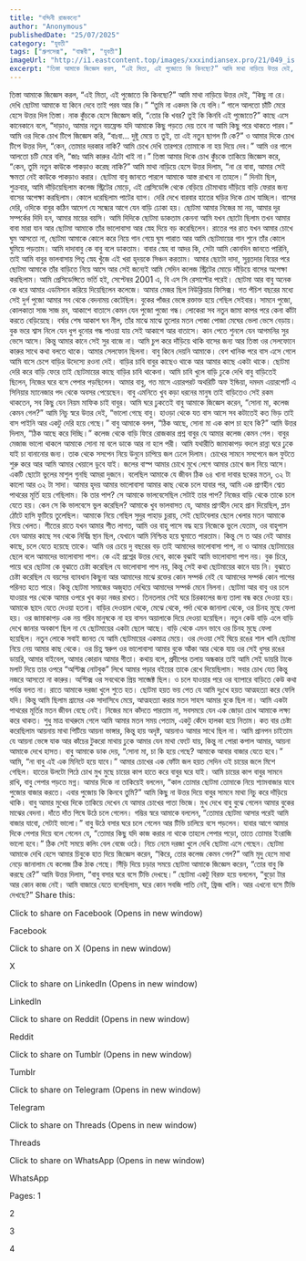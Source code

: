 ```yaml
---
title: "বন্দিনী রাজকন্যে"
author: "Anonymous"
publishedDate: "25/07/2025"
category: "যুবতী"
tags: ["গ্রুপসেক্স", "বান্ধবী", "যুবতী"]
imageUrl: "http://i1.eastcontent.top/images/xxxindiansex.pro/21/049_is.jpg"
excerpt: "তিস্তা আমাকে জিজ্ঞেস করল, “এই মিতা, এই পুজোতে কি কিনছো?” আমি মাথা নাড়িয়ে উত্তর দেই, “কিছু না রে। দেখি ছোটমা আমাকে যা কিনে দেবে তাই পরব আর কি।” “তুমি না একদম কি যে বলি।” গালে আলতো চাঁটি মেরে হেসে উত্..."
---
```


তিস্তা আমাকে জিজ্ঞেস করল, “এই মিতা, এই পুজোতে কি কিনছো?”
আমি মাথা নাড়িয়ে উত্তর দেই, “কিছু না রে। দেখি ছোটমা আমাকে যা কিনে দেবে তাই পরব আর কি।”
“তুমি না একদম কি যে বলি।”
গালে আলতো চাঁটি মেরে হেসে উত্তর দিল তিস্তা।
নাক কুঁচকে হেসে জিজ্ঞেস করি, “তোর কি খবর? তুই কি কিনবি এই পুজোতে?”
কাছে এসে কানেকানে বলে, “দাড়াও, আমার নতুন বয়ফ্রেন্ড যদি আমাকে কিছু পড়তে দেয় তবে না আমি কিছু পরে থাকতে পারব।”
আমি ওর দিকে চোখ টিপে জিজ্ঞেস করি, “বাঃবা… দুষ্টু মেয়ে ত তুই, তা এই নতুন ছাগল টি কে?”
ও আমার দিকে চোখ টিপে উত্তর দিল, “কেন, তোমার দরকার নাকি? আমি চেখে দেখি তারপরে তোমাকে না হয় দিয়ে দেব।”
আমি ওর গালে আলতো চটি মেরে বলি, “জাঃ আমি কারুর এঁটো খাই না।”
তিস্তা আমার দিকে চোখ কুঁচকে তাকিয়ে জিজ্ঞেস করে, “কেন, তুমি নতুন কাউকে পাকড়াও করেছ নাকি?”
আমি মাথা নাড়িয়ে হেসে উত্তর দিলাম, “না রে বাবা, আমার সেই ক্ষমতা নেই কাউকে পাকড়াও করার। ছোটমা বাবু জানতে পারলে আমাকে আস্ত রাখবে না তাহলে।”
দিনটা ছিল, শুক্রবার, আমি দাঁড়িয়েছিলাম কলেজ স্ট্রিটের মোড়ে, এই প্রেসিডেন্সি থেকে বেড়িয়ে চৌমাথায় দাঁড়িয়ে বাড়ি ফেরার জন্য বাসের অপেক্ষা করছিলাম। কোলে ধরেছিলাম পাটের ব্যাগ। দেরি দেখে বারবার হাতের ঘড়ির দিকে চোখ যাচ্ছিল। বাসের দেরি, ওদিকে বাবুর কঠিন আদেশ যে সন্ধ্যের আগে যেন বাড়ি ঢোকা হয়।
ছোটমা আমার নিজের মা নয়, আমার দূর সম্পর্কের দিদি হন, আমার মায়ের বয়সি। আমি দিদিকে ছোটমা ডাকতাম কেননা আমি যখন ছোটো ছিলাম তখন আমার বাবা মারা যান আর ছোটমা আমাকে তাঁর ভালোবাসা আর স্নেহ দিয়ে বড় করেছিলেন। রাতের পর রাত যখন আমার চোখে ঘুম আসতো না, ছোটমা আমাকে কোলে করে নিয়ে গান গেয়ে ঘুম পারাত আর আমি ছোটমায়ের গান শুনে তাঁর কোলে ঘুমিয়ে পড়তাম। আমি দাদাবাবু কে বাবু বলে ডাকতাম। বাবার স্নেহ বা আদর কি, সেটা আমি কোনদিন জানতে পারিনি, তাই আমি বাবুর ভালবাসায় পিতৃ স্নেহ খুঁজে এই খরা হৃদয়কে সিঞ্চন করতাম। আমার ছোটো দাদা, সুব্রতদার বিয়ের পরে ছোটমা আমাকে তাঁর বাড়িতে নিয়ে আসে আর সেই জন্যেই আমি সেদিন কলেজ স্ট্রিটের মোড়ে দাঁড়িয়ে বাসের অপেক্ষা করছিলাম।
আমি প্রেসিডেন্সিতে ভর্তি হই, সেপ্টেম্বর 2001 এ, বি এস সি রেসাল্টের পরেই। ছোটমা আর বাবু অনেক কে ধরে আমার এডমিসান করিয়ে দিয়েছিলেন কলেজে। আমার মেজর ছিল নিউক্লিয়ার ফিসিক্স।
গত পঁচিশ বছরের মধ্যে সেই দুর্গ পুজো আমার সব থেকে বেদনাময় কেটেছিল। বুকের পাঁজর ভেঙ্গে রক্তাক্ত হয়ে গেছিল সেইবার। সামনে পুজো, কোলকাতা সাজ সাজ রব, আকাশে বাতাসে কেমন যেন পুজো পুজো গন্ধ। লোকেরা সব নতুন জামা কাপর পরে কেনা কাঁটা করতে বেড়িয়েছে। বর্ষার শেষ আকাশ ঘন নীল, তাঁর মাঝে মাঝে তুলোর মতন পোজা পোজা মেঘের ভেলা ভেসে বেড়ায়। বুক ভরে শ্বাস নিলে যেন ধুপ ধুনোর গন্ধ পাওয়া যায় সেই আকাশে আর বাতাসে। কান পেতে শুনলে যেন আগমনির সুর ভেসে আসে। কিন্তু আমার কানে সেই সুর বাজে না।
আমি চুপ করে দাঁড়িয়ে থাকি বাসের জন্য আর তিস্তা ওর সেলফোনে কারুর সাথে কথা বলতে থাকে। আমার সেলফোন ছিলনা। বাবু কিনে দেয়নি আমাকে। বেশ খানিক পরে বাস এসে গেলে আমি বাসে চেপে বাড়ির উদেস্যে রওনা দেই।
বাড়ির চাবি বাবুর কাছেও থাকে আর আমার কাছে একটা থাকে। ছোটমা দেরি করে বাড়ি ফেরে তাই ছোটমায়ের কাছে বাড়ির চাবি থাকেনা। আমি চাবি খুলে বাড়ি ঢুকে দেখি বাবু বাড়িতেই ছিলেন, নিজের ঘরে বসে পেপার পড়ছিলেন। আমার বাবু, গত মাসে এয়ারপরট অথরিটি অফ ইন্ডিয়া, দমদম এয়ারপোর্ট এ সিনিয়ার ম্যানেজার পদ থেকে অবসর পেয়েছেন। বাবু এমনিতে খুব কড়া ধরনের মানুষ তাই বাড়িতেও সেই রকম থাকতেন, সব কিছু যেন নিয়ম মাফিক চাই বাবুর।
আমি ঘরে ঢুকতেই বাবু আমাকে জিজ্ঞেস করেন, “সোনা মা, কলেজ কেমন গেল?”
আমি নিচু স্বরে উত্তর দেই, “ভালো গেছে বাবু। হাওড়া থেকে যত বাস আসে সব কটাতেই কত ভিড় তাই বাস পাইনি আর একটু দেরি হয়ে গেছে।”
বাবু আমাকে বলল, “ঠিক আছে, সোনা মা এক কাপ চা হবে কি?”
আমি উত্তর দিলাম, “ঠিক আছে করে দিচ্ছি।”
কলেজ থেকে বাড়ি ফিরে রোজকার প্রশ্ন বাবুর যে আমার কলেজ কেমন গেল। বাবুর মেজাজ ভালো থাকলে আমাকে সোনা মা বলে ডাকে আর না হলে পরী।
আমি যথারীতি জামাকাপড় বদলে রান্না ঘরে ঢুকে যাই চা বানানোর জন্য। তাক থেকে সসপেন নিয়ে উনুনে চাপিয়ে জল ঢেলে দিলাম। চোখের সামনে সসপেনে জল ফুটতে শুরু করে আর আমি আমার খেয়ালে ডুবে যাই। জলের বাস্প আমার চোখে মুখে লেগে আমার চোখে জল নিয়ে আসে। একটি ছোটো ভুলের মাশুল গুনছি আমরা দুজনে। বলেছিল আমাকে যে জীবন ঠিক ৬৪ খানা দাবার ছকের মতন, ৩২ টা কালো আর ৩২ টা সাদা। আমার হৃদয় আমার ভালোবাসা আমার কাছ থেকে চলে যাবার পর, আমি এক প্রাণহীন শ্বেত পাথরের মূর্তি হয়ে গেছিলাম। কি তার পাপ? সে আমাকে ভালবেসেছিল সেটাই তার পাপ? নিজের বাড়ি থেকে তাকে চলে যেতে হয়। কেন সে কি ভালবেসে ভুল করেছিল? আমাকে খুব ভালবাসত যে, আমার প্রাণহীন দেহে প্রান দিয়েছিল, ম্লান ঠোঁটে হাসি ফুটিয়ে তুলেছিল। আমাকে নিয়ে গেছিল সুদুর পাহাড় চুরায়, সেই ছোটবেলার ছেলে খেলার মতন আমাকে নিয়ে খেলত। শীতের রাতে যখন আমার শীত লাগত, আমি ওর বাহু পাসে বদ্ধ হয়ে নিজেকে ভুলে যেতাম, ওর বাহুপাস যেন আমার কাছে সব থেকে নির্বিঘ্ন স্থান ছিল, যেখানে আমি নিশ্চিন্ত হয়ে ঘুমাতে পারতাম। কিন্তু সে ত আর নেই আমার কাছে, চলে যেতে হয়েছে তাকে। আমি ওর চেয়ে দু বছরের বড় তাই আমাদের ভালোবাসা পাপ, না ও আমার ছোটমায়ের ছেলে বলে আমাদের ভালোবাসা পাপ। কে এই প্রশ্নের উত্তর দেবে, কাকে বুঝাই আমি ভালোবাসা পাপ নয়।
বুক চিরে, পায়ে ধরে ছোটমা কে বুঝাতে চেষ্টা করেছিল যে ভালোবাসা পাপ নয়, কিন্তু সেই কথা ছোটমায়ের কানে যায় নি। বুঝাতে চেষ্টা করেছিল যে বয়সের ব্যাবধান কিছুনা আর আমাদের মাঝে রক্তের কোন সম্পর্ক নেই যে আমাদের সম্পর্ক কোন পাপের পরিনত হতে পারে। কিন্তু ছোটমা সমাজের অজুহাত দেখিয়ে আমাদের সম্পর্ক মেনে নিলনা। ছোটমা আর বাবু ওর চলে যাওয়ার পর থেকে আমার ওপরে খুব কড়া নজর রাখত। তিনতলার সেই ঘরে চিরকালের জন্য তালা বন্ধ করে দেওয়া হয়। আমাকে ছাদে যেতে দেওয়া হতনা। বাড়ির দেওয়াল থেকে, মেঝে থেকে, পর্দা থেকে জানালা থেকে, ওর চিনহ মুছে ফেলা হয়। ওর জামাকাপড় এক নয় গরিব মানুষকে না হয় বাসন অয়ালাকে দিয়ে দেওয়া হয়েছিল। নতুন কেউ বাড়ি এলে বাড়ি দেখে জানার অবকাশ ছিল না যে ছোটমায়ের একটা ছেলে আছে। বাড়ি থেকে এমন ভাবে ওর চিনহ মুছে ফেলা হয়েছিল। নতুন লোকে সবাই জানত যে আমি ছোটমায়ের একমাত্র মেয়ে।
ওর দেওয়া সেই ঘিয়ে রঙের শাল খানি ছোটমা নিয়ে নেয় আমার কাছ থেকে। ওর চিহ্ণ স্বরুপ ওর ভালোবাসা আমার বুকে আঁকা আর থেকে যায় ওর সেই ধুসর রঙের ডায়রি, আমার বাইবেল, আমার কোরান আমার গীতা। কথায় বলে, প্রদীপের তলায় অন্ধকার তাই আমি সেই ডায়রি টাকে মলাট দিয়ে তার ওপরে “অপ্টিক্স নোটবুক” লিখে আমার পড়ার বইয়ের তাকে রেখে দিয়েছিলাম। সবার চোখ যেত কিন্তু নজরে আসতো না কারুর। অপ্টিক্স ওর সবথেকে প্রিয় সাব্জেক্ট ছিল।
ও চলে যাওয়ার পরে ওর ব্যাপারে বাড়িতে কেউ কথা পর্যন্ত বলত না। রাতে আমাকে দরজা খুলে শুতে হত। ছোটমা হয়ত ভয় পেত যে আমি দুঃখে হয়ত আত্মহত্যা করে ফেলি যদি। কিন্তু আমি ছিলাম গ্রামের এক সাদাসিধে মেয়ে, আত্মহত্যা করার মতন সাহস আমার বুকে ছিল না। আমি একটা পাথরের মূর্তির মতন জীবন বেছে নেই। নিজের মনে কাঁদতে পারতাম না, সবসময়ে যেন এক জোড়া চোখ আমাকে লক্ষ্য করে থাকত। শুধু মাত্র বাথরুমে গেলে আমি আমার মতন সময় পেতাম, একটু কেঁদে হালকা হয়ে নিতাম। কত বার চেষ্টা করেছিলাম আয়নায় মাথা পিটিয়ে আয়না ভাঙ্গার, কিন্তু হায় অদৃষ্ট, আয়নাও আমার সাথে ছিল না। আমি প্রানপন চাইতাম যে আয়না ভেঙ্গে যাক আর কাঁচের টুকরো মাথায় ঢুকে আমার যেন মাথা ফেটে যায়, কিন্তু না পোরা কপাল আমার, আয়না আমাকে দেখে হাসত।
বাবু আমাকে ডাক দেয়, “সোনা মা, চা কি হয়ে গেছে? আমাকে আবার বাজার যেতে হবে।”
আমি, “না বাবু এই এক মিনিটে হয়ে যাবে।”
আমার চোখের এক ফোঁটা জল হয়ত সেদিন ওই চায়ের জলে মিশে গেছিল। হাতের উলটো পিঠে চোখ মুখ মুছে চায়ের কাপ হাতে করে বাবুর ঘরে যাই। আমি চায়ের কাপ বাবুর সামনে রাখি, বাবু পেপার পড়তে মগ্ন।
আমার দিকে না তাকিয়েই বললেন, “কাল তোমার ছোটমা তোমাকে নিয়ে শ্যামবাজার যাবে পুজোর বাজার করতে। এবার পুজোয় কি কিনবে তুমি?”
আমি কিছু না উত্তর দিয়ে বাবুর সামনে মাথা নিচু করে দাঁড়িয়ে থাকি। বাবু আমার মুখের দিকে তাকিয়ে দেখেন যে আমার চোখের পাতা ভিজে। মুখ দেখে বাবু বুঝে গেলেন আমার বুকের মাঝের বেদনা। দাঁতে দাঁত পিষে উঠে চলে গেলেন।
গম্ভির স্বরে আমাকে বললেন, “তোমার ছোটমা আসার পরেই আমি বাজার যাবো, সেটাই ভালো।”
বাবু উঠে বসার ঘরে চলে গেলেন আর টিভি চালিয়ে বসে পড়লেন। যাবার আগে আমার দিকে পেপার দিয়ে বলে গেলেন যে, “তোমার কিছু যদি কাজ করার না থাকে তাহলে পেপার পড়ো, তাতে তোমার ইংরাজি ভালো হবে।”
ঠিক সেই সময়ে কলিং বেল বেজে ওঠে। নিচে নেমে দরজা খুলে দেখি ছোটমা এসে গেছেন। ছোটমা আমাকে দেখি হেসে আমার চিবুকে হাত দিয়ে জিজ্ঞেস করেন, “কিরে, তোর কলেজ কেমন গেল?”
আমি মৃদু হেসে মাথা নেড়ে জানালাম যে কলেজ ঠিক ঠাক গেছে।
সিঁড়ি দিয়ে চড়ার সময়ে ছোটমা আমাকে জিজ্ঞেস করেন, “তোর বাবু কি করছে রে?”
আমি উত্তর দিলাম, “বাবু বসার ঘরে বসে টিভি দেখছে।”
ছোটমা একটু বিরক্ত হয়ে বললেন, “বুড়ো টার আর কোন কাজ নেই। আমি বাজারে যেতে বলেছিলাম, ঘরে কোন সবজি পাতি নেই, ফ্রিজ খালি। আর এখনো বসে টিভি দেখছে?”
Share this:


Click to share on Facebook (Opens in new window)


Facebook




Click to share on X (Opens in new window)


X




Click to share on LinkedIn (Opens in new window)


LinkedIn




Click to share on Reddit (Opens in new window)


Reddit




Click to share on Tumblr (Opens in new window)


Tumblr




Click to share on Telegram (Opens in new window)


Telegram




Click to share on Threads (Opens in new window)


Threads




Click to share on WhatsApp (Opens in new window)


WhatsApp


Pages: 
1
 
2
 
3
 
4
